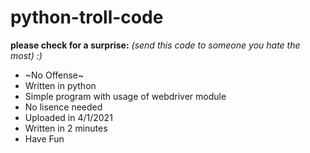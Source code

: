 # python-troll-code
**please check for a surprise:**
*(send this code to someone you hate the most) :)*
- ~No Offense~
- Written in python
- Simple program with usage of webdriver module
- No lisence needed
- Uploaded in 4/1/2021
- Written in 2 minutes
- Have Fun
